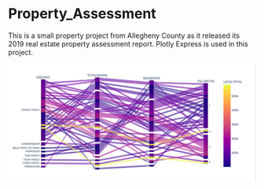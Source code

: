 # Property_Assessment

This is a small property project from Allegheny County as it released its 2019 real estate property assessment report. Plotly Express is used in this project.

![](Images/Plotly_Express_Parallel_Categories.png)